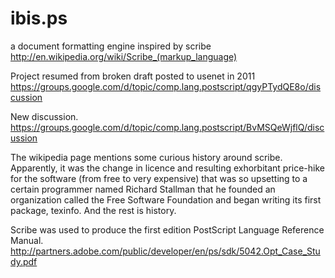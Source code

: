 # ibis.ps
a document formatting engine inspired by scribe
http://en.wikipedia.org/wiki/Scribe_(markup_language)

Project resumed from broken draft posted to usenet in 2011
https://groups.google.com/d/topic/comp.lang.postscript/qgyPTydQE8o/discussion

New discussion.
https://groups.google.com/d/topic/comp.lang.postscript/BvMSQeWjflQ/discussion

The wikipedia page mentions some curious history around scribe. Apparently, it was the change in licence and resulting exhorbitant price-hike for the software (from free to very expensive) that was so upsetting to a certain programmer named Richard Stallman that he founded an organization called the Free Software Foundation and began writing its first package, texinfo.
And the rest is history.

Scribe was used to produce the first edition PostScript Language Reference Manual.
http://partners.adobe.com/public/developer/en/ps/sdk/5042.Opt_Case_Study.pdf
